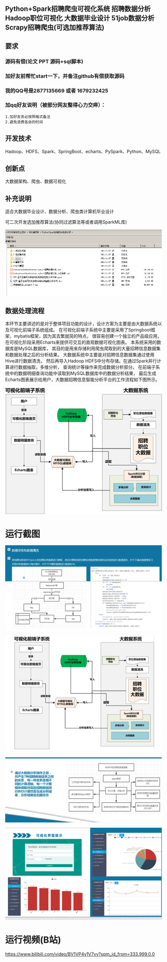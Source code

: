 ## Python+Spark招聘爬虫可视化系统 招聘数据分析 Hadoop职位可视化 大数据毕业设计 51job数据分析 Scrapy招聘爬虫(可选加推荐算法)

## 要求
### 源码有偿(论文 PPT 源码+sql脚本)

### 加好友前帮忙start一下，并备注github有偿获取源码
### 我的QQ号是2877135669 或者 1679232425
### 加qq好友说明（被部分网友整得心力交瘁）：
    1.加好友务必按照格式备注
    2.避免浪费各自的时间



## 开发技术
Hadoop、HDFS、Spark、SpringBoot、echarts、PySpark、Python、MySQL

## 创新点
大数据架构、爬虫、数据可视化



## 补充说明
适合大数据毕业设计、数据分析、爬虫类计算机毕业设计

可二次开发选加推荐算法(协同过滤算法等或者调用SparkML库)

![](/项目包含全部资料截图.png)





## 数据处理流程
本环节主要讲述的是对于整体项目功能的设计，设计方案为主要是由大数据系统以及可视化前端子系统组成。
在可视化前端子系统中主要是采用了Springboot框架，mybatis框架，因为其去繁就简的特点，
很容易创建一个独立的产品级应用，在可视化阶段采用Echarts来提供可交互的直观数据可视化图表。
本系统采用的数据库是MySQL数据库，
其目的是用来存储利用爬虫爬取到的大量招聘信息数据集和数据处理之后的分析结果。
大数据系统中主要是对招聘信息数据集通过使用Hive进行数据清洗，
然后再导入Hadoop HDFS中分布存储。在通过Spark并行计算进行数据抽取，多维分析，
查询统计等操作来完成数据分析部分。
在前端子系统中的数据明细查询功能中读取到MySQL数据库中的数据分析结果，
最后生成Echarts图表展示给用户，大数据招聘信息智能分析平台的工作流程如下图所示。

![](/基于Spark职位分析系统-流程图.jpg)





# 运行截图

![](/QQ截图20211127023053.png)





![图片1](/图片1.png)

![](/QQ截图20211127023125.png)

![](/QQ截图20211127023138.png)

# 运行视频(B站)

https://www.bilibili.com/video/BV1VP4y1V7vy?spm_id_from=333.999.0.0





